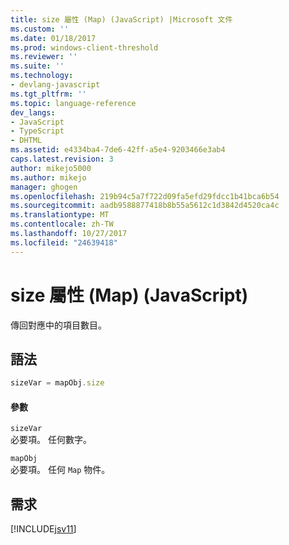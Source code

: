 ```yaml
---
title: size 屬性 (Map) (JavaScript) |Microsoft 文件
ms.custom: ''
ms.date: 01/18/2017
ms.prod: windows-client-threshold
ms.reviewer: ''
ms.suite: ''
ms.technology:
- devlang-javascript
ms.tgt_pltfrm: ''
ms.topic: language-reference
dev_langs:
- JavaScript
- TypeScript
- DHTML
ms.assetid: e4334ba4-7de6-42ff-a5e4-9203466e3ab4
caps.latest.revision: 3
author: mikejo5000
ms.author: mikejo
manager: ghogen
ms.openlocfilehash: 219b94c5a7f722d09fa5efd29fdcc1b41bca6b54
ms.sourcegitcommit: aadb9588877418b8b55a5612c1d3842d4520ca4c
ms.translationtype: MT
ms.contentlocale: zh-TW
ms.lasthandoff: 10/27/2017
ms.locfileid: "24639418"
---
```

# <a name="size-property-map-javascript"></a>size 屬性 (Map) (JavaScript)
傳回對應中的項目數目。  
  
## <a name="syntax"></a>語法  
  
```JavaScript  
sizeVar = mapObj.size  
```  
  
#### <a name="parameters"></a>參數  
 `sizeVar`  
 必要項。 任何數字。  
  
 `mapObj`  
 必要項。 任何 `Map` 物件。  
  
## <a name="requirements"></a>需求  
 [!INCLUDE[jsv11](../../javascript/reference/includes/jsv11-md.md)]